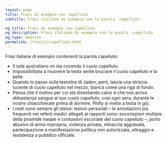 ```yaml
---
layout: page
title: Frasi di esempio con capelluto 
subtitle: Frasi italiane di esempio con la parola  capelluto

og_title: Frasi di esempio con capelluto 
og_description: Frasi italiane di esempio con la parola  capelluto
og_type: website
permalink: /frasi/c/capelluto.html
---
```


Frasi italiane di esempio contenenti la parola capelluto:


- Il sole australiano mi sta cocendo il cuoio capelluto.
- Impossibilitata a muovere la testa sente bruciare il cuoio capelluto e la pelle.
- Quando lo passo sulla testolina di Jaden, però, lascia una striscia lucente di cuoio capelluto nel mezzo, bianca come una riga di fondo.
- Pensa che il motivo per cui sta diventando calvo è che non arriva abbastanza sangue al suo cuoio capelluto, così ogni sera, durante le nostre chiacchierate prima di dormire, Philly si mette a testa in giù.
- I reati sono sempre gli stessi: lesioni personali – le annotazioni più frequenti nei referti medici allegati ai rapporti sono: escoriazioni multiple della piramide nasale e contusioni escoriate del cuoio capelluto –, porto abusivo di arma impropria, violenza privata, minaccia aggravata, partecipazione a manifestazione politica non autorizzata, oltraggio e resistenza a pubblico ufficiale.
